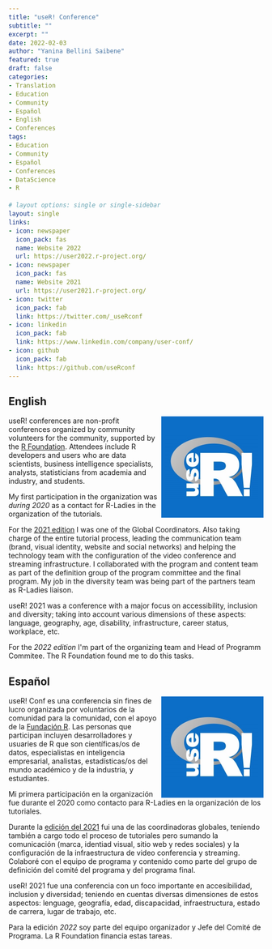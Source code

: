 ```yaml
---
title: "useR! Conference"
subtitle: ""
excerpt: ""
date: 2022-02-03
author: "Yanina Bellini Saibene"
featured: true
draft: false
categories:
- Translation
- Education
- Community
- Español
- English
- Conferences
tags:
- Education
- Community
- Español
- Conferences
- DataScience
- R

# layout options: single or single-sidebar
layout: single
links:
- icon: newspaper
  icon_pack: fas
  name: Website 2022
  url: https://user2022.r-project.org/
- icon: newspaper
  icon_pack: fas
  name: Website 2021
  url: https://user2021.r-project.org/
- icon: twitter
  icon_pack: fab
  link: https://twitter.com/_useRconf
- icon: linkedin
  icon_pack: fab
  link: https://www.linkedin.com/company/user-conf/
- icon: github
  icon_pack: fab
  link: https://github.com/useRconf
---
```


## English

<img src='featured.jpg' align="right" height="200" alt='Hexsticker de LatinR. America Latina dibujadas con lineas'/>

useR! conferences are non-profit conferences organized by community volunteers for the community, supported by the [R Foundation]((https://www.r-project.org/foundation/)). Attendees include R developers and users who are data scientists, business intelligence specialists, analysts, statisticians from academia and industry, and students.

My first participation in the organization was _during 2020_ as a contact for R-Ladies in the organization of the tutorials.

For the [2021 edition](https://user2021.r-project.org/about/global-team/) I was one of the Global Coordinators. Also taking charge of the entire tutorial process, leading the communication team (brand, visual identity, website and social networks) and helping the technology team with the configuration of the video conference and streaming infrastructure. I collaborated with the program and content team as part of the definition group of the program committee and the final program.  My job in the diversity team was being part of the partners team as R-Ladies liaison.

useR! 2021 was a conference with a major focus on accessibility, inclusion and diversity; taking into account various dimensions of these aspects: language, geography, age, disability, infrastructure, career status, workplace, etc.

For the _2022 edition_ I'm part of the organizing team and Head of Programm Commitee. The R Foundation found me to do this tasks.

## Español

<img src='featured.jpg' align="right" height="200" alt='Hexsticker de LatinR. America Latina dibujadas con lineas'/>

useR! Conf es una conferencia sin fines de lucro organizada por voluntarios de la comunidad para la comunidad, con el apoyo de la [Fundación R](https://www.r-project.org/foundation/). Las personas que participan incluyen desarrolladores y usuaries de R que son científicas/os de datos, especialistas en inteligencia empresarial, analistas, estadísticas/os del mundo académico y de la industria, y estudiantes.  

Mi primera participación en la organización fue durante el 2020 como contacto para R-Ladies en la organización de los tutoriales.  

Durante la [edición del 2021](https://user2021.r-project.org/about/global-team/) fui una de las coordinadoras globales, teniendo también a cargo todo el proceso de tutoriales pero sumando la comunicación (marca, identiad visual, sitio web y redes sociales) y la configuración de la infraestructura de video conferencia y streaming.  Colaboré con el equipo de programa y contenido como parte del grupo de definición del comité del programa y del programa final.

useR! 2021 fue una conferencia con un foco importante en accesibilidad, inclusion y diversidad; teniendo en cuentas diversas dimensiones de estos aspectos: lenguage, geografía, edad, discapacidad, infraestructura, estado de carrera, lugar de trabajo, etc.

Para la edición _2022_ soy parte del equipo organizador y Jefe del Comité de Programa. La R Foundation financia estas tareas.

